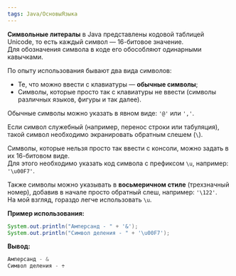 ```yaml
---
tags: Java/ОсновыЯзыка
---
```

**Символьные литералы** в Java представлены кодовой таблицей Unicode, то есть каждый символ — 16-битовое значение.  
Для обозначения символа в коде его обособляют одинарными кавычками.

По опыту использования бывают два вида символов:  
- Те, что можно ввести с клавиатуры — **обычные символы**;  
- Символы, которые просто так с клавиатуры не ввести (символы различных языков, фигуры и так далее).

Обычные символы можно указать в явном виде: `'@'` или `','`.

Если символ служебный (например, перенос строки или табуляция), такой символ необходимо экранировать обратным слешем (`\`).

Символы, которые нельзя просто так ввести с консоли, можно задать в их 16-битовом виде.  
Для этого необходимо указать код символа с префиксом `\u`, например: `'\u00F7'`.

Также символы можно указывать в **восьмеричном стиле** (трехзначный номер), добавив в начале просто обратный слеш, например: `'\122'`.  
На мой взгляд, гораздо легче использовать `\u`.

**Пример использования:**

```java
System.out.println("Амперсанд - " + '&');
System.out.println("Символ деления - " + '\u00F7');
```

**Вывод:**
```java
Амперсанд - & 
Символ деления - ÷
```